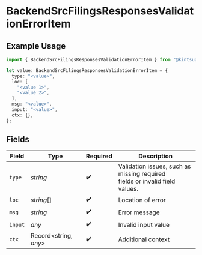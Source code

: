 # BackendSrcFilingsResponsesValidationErrorItem

## Example Usage

```typescript
import { BackendSrcFilingsResponsesValidationErrorItem } from "@kintsugi-tax/tax-platform-sdk/models";

let value: BackendSrcFilingsResponsesValidationErrorItem = {
  type: "<value>",
  loc: [
    "<value 1>",
    "<value 2>",
  ],
  msg: "<value>",
  input: "<value>",
  ctx: {},
};
```

## Fields

| Field                                                                                           | Type                                                                                            | Required                                                                                        | Description                                                                                     |
| ----------------------------------------------------------------------------------------------- | ----------------------------------------------------------------------------------------------- | ----------------------------------------------------------------------------------------------- | ----------------------------------------------------------------------------------------------- |
| `type`                                                                                          | *string*                                                                                        | :heavy_check_mark:                                                                              | Validation issues, such as missing required<br/>                    fields or invalid field values. |
| `loc`                                                                                           | *string*[]                                                                                      | :heavy_check_mark:                                                                              | Location of error                                                                               |
| `msg`                                                                                           | *string*                                                                                        | :heavy_check_mark:                                                                              | Error message                                                                                   |
| `input`                                                                                         | *any*                                                                                           | :heavy_check_mark:                                                                              | Invalid input value                                                                             |
| `ctx`                                                                                           | Record<string, *any*>                                                                           | :heavy_check_mark:                                                                              | Additional context                                                                              |